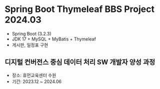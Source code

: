 # Spring Boot Thymeleaf BBS Project 2024.03
- Spring Boot (3.2.3)
- JDK 17 + MySQL + MyBatis + Thymeleaf
- 게시판, 일정표 구현
## 디지털 컨버전스 중심 데이터 처리 SW 개발자 양성 과정
- 장소: 휴먼교육센터 수원
- 기간: 2023.12 ~ 2024.06

